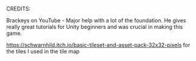 CREDITS:

Brackeys on YouTube - Major help with a lot of the foundation. He gives really great tutorials for Unity beginners and was crucial in making this game.

https://schwarnhild.itch.io/basic-tileset-and-asset-pack-32x32-pixels for the tiles I used in the tile map
